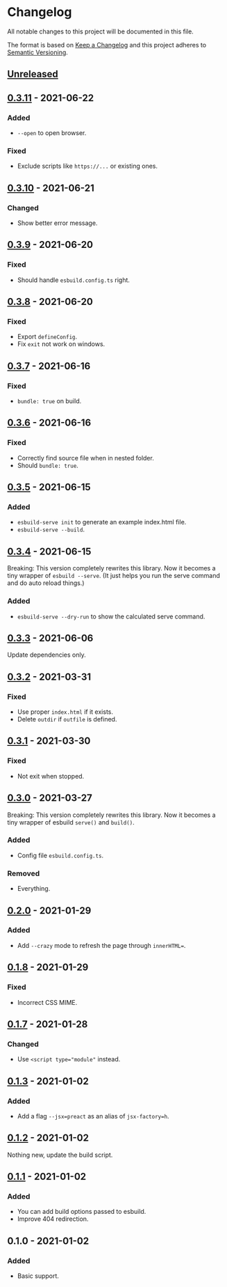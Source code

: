 # Changelog

All notable changes to this project will be documented in this file.

The format is based on [Keep a Changelog](http://keepachangelog.com/)
and this project adheres to [Semantic Versioning](http://semver.org/).

## [Unreleased]

## [0.3.11] - 2021-06-22
### Added
- `--open` to open browser.

### Fixed
- Exclude scripts like `https://...` or existing ones.

## [0.3.10] - 2021-06-21
### Changed
- Show better error message.

## [0.3.9] - 2021-06-20
### Fixed
- Should handle `esbuild.config.ts` right.

## [0.3.8] - 2021-06-20
### Fixed
- Export `defineConfig`.
- Fix `exit` not work on windows.

## [0.3.7] - 2021-06-16
### Fixed
- `bundle: true` on build.

## [0.3.6] - 2021-06-16
### Fixed
- Correctly find source file when in nested folder.
- Should `bundle: true`.

## [0.3.5] - 2021-06-15
### Added
- `esbuild-serve init` to generate an example index.html file.
- `esbuild-serve --build`.

## [0.3.4] - 2021-06-15
Breaking: This version completely rewrites this library. Now it becomes a tiny
wrapper of `esbuild --serve`. (It just helps you run the serve command and
do auto reload things.)

### Added
- `esbuild-serve --dry-run` to show the calculated serve command.

## [0.3.3] - 2021-06-06
Update dependencies only.

## [0.3.2] - 2021-03-31
### Fixed
- Use proper `index.html` if it exists.
- Delete `outdir` if `outfile` is defined.

## [0.3.1] - 2021-03-30
### Fixed
- Not exit when stopped.

## [0.3.0] - 2021-03-27
Breaking: This version completely rewrites this library. Now it becomes a tiny
wrapper of esbuild `serve()` and `build()`.

### Added
- Config file `esbuild.config.ts`.

### Removed
- Everything.

## [0.2.0] - 2021-01-29
### Added
- Add `--crazy` mode to refresh the page through `innerHTML=`.

## [0.1.8] - 2021-01-29
### Fixed
- Incorrect CSS MIME.

## [0.1.7] - 2021-01-28
### Changed
- Use `<script type="module"` instead.

## [0.1.3] - 2021-01-02
### Added
- Add a flag `--jsx=preact` as an alias of `jsx-factory=h`.

## [0.1.2] - 2021-01-02
Nothing new, update the build script.

## [0.1.1] - 2021-01-02
### Added
- You can add build options passed to esbuild.
- Improve 404 redirection.

## 0.1.0 - 2021-01-02
### Added
- Basic support.

[Unreleased]: https://github.com/hyrious/esbuild-serve/compare/v0.3.11...HEAD
[0.3.11]: https://github.com/hyrious/esbuild-serve/compare/v0.3.10...v0.3.11
[0.3.10]: https://github.com/hyrious/esbuild-serve/compare/v0.3.9...v0.3.10
[0.3.9]: https://github.com/hyrious/esbuild-serve/compare/v0.3.8...v0.3.9
[0.3.8]: https://github.com/hyrious/esbuild-serve/compare/v0.3.7...v0.3.8
[0.3.7]: https://github.com/hyrious/esbuild-serve/compare/v0.3.6...v0.3.7
[0.3.6]: https://github.com/hyrious/esbuild-serve/compare/v0.3.5...v0.3.6
[0.3.5]: https://github.com/hyrious/esbuild-serve/compare/v0.3.4...v0.3.5
[0.3.4]: https://github.com/hyrious/esbuild-serve/compare/v0.3.3...v0.3.4
[0.3.3]: https://github.com/hyrious/esbuild-serve/compare/v0.3.2...v0.3.3
[0.3.2]: https://github.com/hyrious/esbuild-serve/compare/v0.3.1...v0.3.2
[0.3.1]: https://github.com/hyrious/esbuild-serve/compare/v0.3.0...v0.3.1
[0.3.0]: https://github.com/hyrious/esbuild-serve/compare/v0.2.0...v0.3.0
[0.2.0]: https://github.com/hyrious/esbuild-serve/compare/v0.1.8...v0.2.0
[0.1.8]: https://github.com/hyrious/esbuild-serve/compare/v0.1.7...v0.1.8
[0.1.7]: https://github.com/hyrious/esbuild-serve/compare/v0.1.3...v0.1.7
[0.1.3]: https://github.com/hyrious/esbuild-serve/compare/v0.1.2...v0.1.3
[0.1.2]: https://github.com/hyrious/esbuild-serve/compare/v0.1.1...v0.1.2
[0.1.1]: https://github.com/hyrious/esbuild-serve/compare/v0.1.0...v0.1.1
